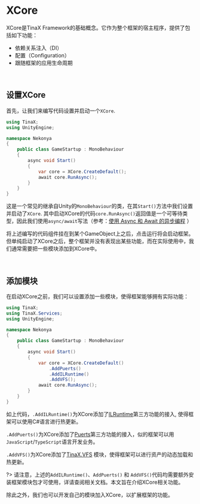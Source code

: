 # XCore

XCore是TinaX Framework的基础概念。它作为整个框架的宿主程序，提供了包括如下功能：
- 依赖关系注入（DI）
- 配置（Configuration）
- 跟随框架的应用生命周期

<br>

## 设置XCore

首先，让我们来编写代码设置并启动一个`XCore`.

``` csharp
using TinaX;
using UnityEngine;

namespace Nekonya
{
    public class GameStartup : MonoBehaviour
    {
        async void Start()
        {
            var core = XCore.CreateDefault();
            await core.RunAsync();
        }
    }
}
```

这是一个常见的继承自Unity的`MonoBehaviour`的类，在其`Start()`方法中我们设置并启动了`XCore`. 其中启动XCore的代码`core.RunAsync()`返回值是一个可等待类型，因此我们使用`async/await`写法（参考：[使用 Async 和 Await 的异步编程](https://docs.microsoft.com/zh-cn/dotnet/csharp/programming-guide/concepts/async/ ':ignore') ）

将上述编写的代码组件挂在到某个GameObject上之后，点击运行将会启动框架。但单纯启动了XCore之后，整个框架并没有表现出某些功能，而在实际使用中，我们通常需要把一些模块添加到XCore中。

<br>

## 添加模块

在启动XCore之前，我们可以设置添加一些模块，使得框架能够拥有实际功能：

``` csharp
using TinaX;
using TinaX.Services;
using UnityEngine;

namespace Nekonya
{
    public class GameStartup : MonoBehaviour
    {
        async void Start()
        {
            var core = XCore.CreateDefault()
                .AddPuerts()
                .AddILRuntime()
                .AddVFS();
            await core.RunAsync();
        }
    }
}
```

如上代码，`.AddILRuntime()`为XCore添加了[ILRuntime](https://github.com/Ourpalm/ILRuntime ':ignore')第三方功能的接入, 使得框架可以使用C#语言进行热更新。

`.AddPuerts()`为XCore添加了[Puerts](https://github.com/Tencent/puerts)第三方功能的接入，似的框架可以用`JavaScript`/`TypeScript`语言开发业务。 

`.AddVFS()`为XCore添加了[TinaX.VFS](/zh-Hans/vfs/README) 模块，使得框架可以进行资产的动态加载和热更新。

?> 请注意，上述的`AddILRuntime()`、`AddPuerts()` 和 `AddVFS()`代码均需要额外安装框架模块包才可使用，详请查阅相关文档。本文旨在介绍XCore相关功能。

除此之外，我们也可以开发自己的模块加入XCore，以扩展框架的功能。

